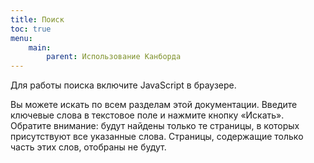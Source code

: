 ```yaml
---
title: Поиск
toc: true
menu:
    main:
        parent: Использование Канборда
---
```


Для работы поиска включите JavaScript в браузере.

Вы можете искать по всем разделам этой документации. Введите ключевые слова в текстовое поле и нажмите кнопку «Искать». Обратите внимание: будут найдены только те страницы, в которых присутствуют все указанные слова. Страницы, содержащие только часть этих слов, отобраны не будут.

